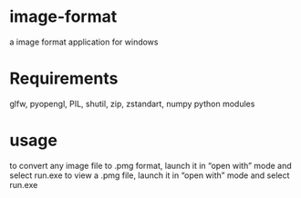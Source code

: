 # image-format
a image format application for windows

# Requirements
glfw, pyopengl, PIL, shutil, zip, zstandart, numpy python modules

# usage
to convert any image file to .pmg format, launch it in “open with” mode and select run.exe
to view a .pmg file, launch it in “open with” mode and select run.exe

